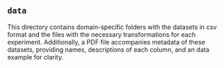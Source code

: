## `data`
This directory contains domain-specific folders with the datasets in csv format and the files with the necessary transformations for each experiment. Additionally, a PDF file accompanies metadata of these datasets, providing names, descriptions of each column, and an data example for clarity.

